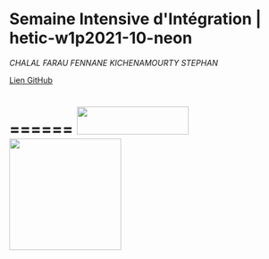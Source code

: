 # Semaine Intensive d'Intégration | hetic-w1p2021-10-neon
*CHALAL FARAU FENNANE KICHENAMOURTY STEPHAN*

[Lien GitHub](https://github.com/Benjigo93/hetic-w1p2021-10-neon)


======
<img src="../assets/haribo-logo.png" width="200" height="50"> <img src="../assets/hetic-logo.png" width="200">
======
